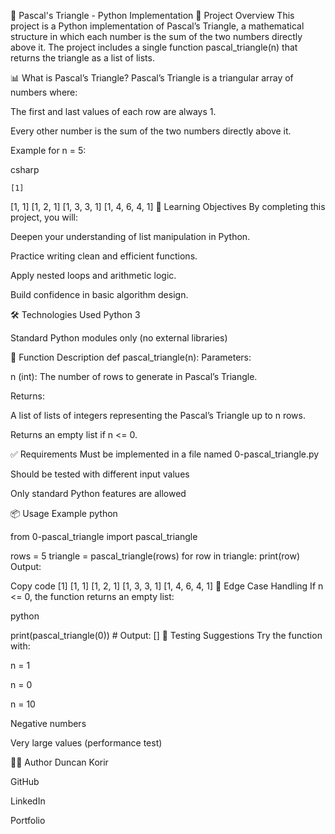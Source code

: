 📐 Pascal's Triangle - Python Implementation
🧠 Project Overview
This project is a Python implementation of Pascal’s Triangle, a mathematical structure in which each number is the sum of the two numbers directly above it. The project includes a single function pascal_triangle(n) that returns the triangle as a list of lists.

📊 What is Pascal’s Triangle?
Pascal’s Triangle is a triangular array of numbers where:

The first and last values of each row are always 1.

Every other number is the sum of the two numbers directly above it.

Example for n = 5:

csharp

    [1]
   [1, 1]
  [1, 2, 1]
 [1, 3, 3, 1]
[1, 4, 6, 4, 1]
🧩 Learning Objectives
By completing this project, you will:

Deepen your understanding of list manipulation in Python.

Practice writing clean and efficient functions.

Apply nested loops and arithmetic logic.

Build confidence in basic algorithm design.

🛠️ Technologies Used
Python 3

Standard Python modules only (no external libraries)

🔁 Function Description
def pascal_triangle(n):
Parameters:

n (int): The number of rows to generate in Pascal’s Triangle.

Returns:

A list of lists of integers representing the Pascal’s Triangle up to n rows.

Returns an empty list if n <= 0.

✅ Requirements
Must be implemented in a file named 0-pascal_triangle.py

Should be tested with different input values

Only standard Python features are allowed

📦 Usage Example
python

from 0-pascal_triangle import pascal_triangle

rows = 5
triangle = pascal_triangle(rows)
for row in triangle:
    print(row)
Output:

Copy code
[1]
[1, 1]
[1, 2, 1]
[1, 3, 3, 1]
[1, 4, 6, 4, 1]
🔎 Edge Case Handling
If n <= 0, the function returns an empty list:

python

print(pascal_triangle(0))  # Output: []
🧪 Testing Suggestions
Try the function with:

n = 1

n = 0

n = 10

Negative numbers

Very large values (performance test)

👨‍💻 Author
Duncan Korir

GitHub

LinkedIn

Portfolio
